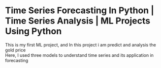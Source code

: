 # Time Series Forecasting In Python | Time Series Analysis | ML Projects Using Python<br>
This is my first ML project, and In this project i am predict and analysis the gold price<br>
Here, I used three models to understand time series and its application in forecasting
